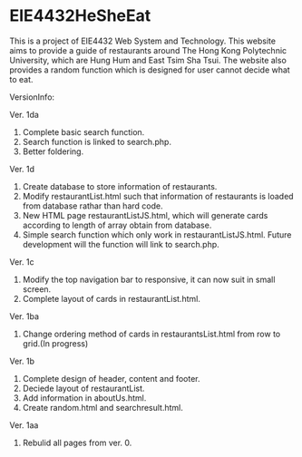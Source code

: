 # EIE4432HeSheEat

This is a project of EIE4432 Web System and Technology.
This website aims to provide a guide of restaurants around The Hong Kong Polytechnic University,
which are Hung Hum and East Tsim Sha Tsui.
The website also provides a random function which is designed for user cannot decide what to eat.

VersionInfo:

Ver. 1da
1. Complete basic search function.
2. Search function is linked to search.php.
3. Better foldering.

Ver. 1d
1. Create database to store information of restaurants.
2. Modify restaurantList.html such that information of restaurants is loaded from database rathar than hard code.
3. New HTML page restaurantListJS.html, which will generate cards according to length of array obtain from database.
4. Simple search function which only work in restaurantListJS.html. Future development will the function will link to search.php.

Ver. 1c
1. Modify the top navigation bar to responsive, it can now suit in small screen.
2. Complete layout of cards in restaurantList.html.

Ver. 1ba
1. Change ordering method of cards in restaurantsList.html from row to grid.(In progress)

Ver. 1b
1. Complete design of header, content and footer.
2. Deciede layout of restaurantList.
3. Add information in aboutUs.html.
4. Create random.html and searchresult.html.

Ver. 1aa
1. Rebulid all pages from ver. 0.
